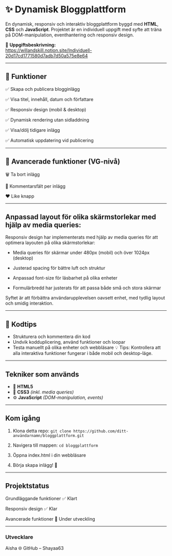 # ✨ Dynamisk Bloggplattform

En dynamisk, responsiv och interaktiv bloggplattform byggd med **HTML**, **CSS** och **JavaScript**. Projektet är en individuell uppgift med syfte att träna på DOM-manipulation, eventhantering och responsiv design.

🔗 **Uppgiftsbeskrivning:**  
https://willandskill.notion.site/Individuell-20d17cd1771580d7adb7d50a575e8e64

---

## 📌 Funktioner

✅ Skapa och publicera blogginlägg

✅ Visa titel, innehåll, datum och författare

✅ Responsiv design (mobil & desktop)

✅ Dynamisk rendering utan sidladdning

✅ Visa/dölj tidigare inlägg

✅ Automatisk uppdatering vid publicering

---

## 🚀 Avancerade funktioner (VG-nivå)

🗑️ Ta bort inlägg

💬 Kommentarsfält per inlägg

❤️ Like knapp

---

## Anpassad layout för olika skärmstorlekar med hjälp av media queries:

Responsiv design har implementerats med hjälp av media queries för att optimera layouten på olika skärmstorlekar:

- Media queries för skärmar under 480px (mobil) och över 1024px (desktop)
  
- Justerad spacing för bättre luft och struktur

- Anpassad font-size för läsbarhet på olika enheter

- Formulärbredd har justerats för att passa både små och stora skärmar

Syftet är att förbättra användarupplevelsen oavsett enhet, med tydlig layout och smidig interaktion.

---

## 🧠 Kodtips

- Strukturera och kommentera din kod
- Undvik kodduplicering, använd funktioner och loopar
- Testa manuellt på olika enheter och webbläsare
💡 Tips: Kontrollera att alla interaktiva funktioner fungerar i både mobil och desktop-läge.

---

## Tekniker som används

- 🧩 **HTML5**  
- 🎨 **CSS3** *(inkl. media queries)*  
- ⚙️ **JavaScript** *(DOM-manipulation, events)*

---

## Kom igång

1. Klona detta repo:
```git clone https://github.com/ditt-användarnamn/bloggplattform.git```

2. Navigera till mappen:
```cd bloggplattform```

3. Öppna index.html i din webbläsare

4. Börja skapa inlägg! 🎉
   
---

## Projektstatus
Grundläggande funktioner	✅ Klart

Responsiv design	✅ Klar

Avancerade funktioner	🔄 Under utveckling

---

### Utvecklare
Aisha
🌐 GitHub – Shayaa63
